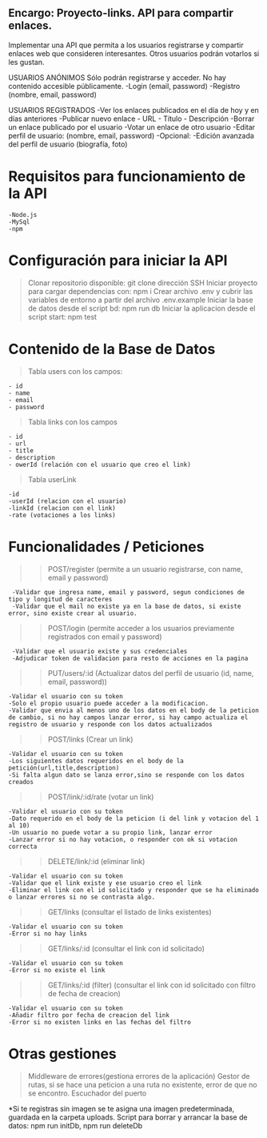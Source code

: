 ## Encargo: Proyecto-links. API para compartir enlaces.

Implementar una API que permita a los usuarios registrarse y compartir enlaces web que consideren interesantes. Otros usuarios podrán votarlos si les gustan.

USUARIOS ANÓNIMOS
Sólo podrán registrarse y acceder. No hay contenido accesible públicamente.
-Login (email, password)
-Registro (nombre, email, password)

USUARIOS REGISTRADOS
-Ver los enlaces publicados en el día de hoy y en días anteriores
-Publicar nuevo enlace - URL - Título - Descripción
-Borrar un enlace publicado por el usuario
-Votar un enlace de otro usuario
-Editar perfil de usuario: (nombre, email, password)
-Opcional:
-Edición avanzada del perfil de usuario (biografía, foto)

# Requisitos para funcionamiento de la API

    -Node.js
    -MySql
    -npm

# Configuración para iniciar la API

> Clonar repositorio disponible: git clone dirección SSH
> Iniciar proyecto para cargar dependencias con: npm i
> Crear archivo .env y cubrir las variables de entorno a partir del archivo .env.example
> Iniciar la base de datos desde el script bd: npm run db
> Iniciar la aplicacion desde el script start: npm test

# Contenido de la Base de Datos

> Tabla users con los campos:

    - id
    - name
    - email
    - password

> Tabla links con los campos

    - id
    - url
    - title
    - description
    - owerId (relación con el usuario que creo el link)

> Tabla userLink

    -id
    -userId (relacion con el usuario)
    -linkId (relacion con el link)
    -rate (votaciones a los links)

# Funcionalidades / Peticiones

> > POST/register (permite a un usuario registrarse, con name, email y password)

     -Validar que ingresa name, email y password, segun condiciones de tipo y longitud de caracteres
     -Validar que el mail no existe ya en la base de datos, si existe error, sino existe crear al usuario.

> > POST/login (permite acceder a los usuarios previamente registrados con email y password)

     -Validar que el usuario existe y sus credenciales
     -Adjudicar token de validacion para resto de acciones en la pagina

> > PUT/users/:id (Actualizar datos del perfil de usuario (id, name, email, password))

    -Validar el usuario con su token
    -Solo el propio usuario puede acceder a la modificacion.
    -Validar que envia al menos uno de los datos en el body de la peticion de cambio, si no hay campos lanzar error, si hay campo actualiza el registro de usuario y responde con los datos actualizados

> > POST/links (Crear un link)

    -Validar el usuario con su token
    -Los siguientes datos requeridos en el body de la petición(url,title,description)
    -Si falta algun dato se lanza error,sino se responde con los datos creados

> > POST/link/:id/rate (votar un link)

    -Validar el usuario con su token
    -Dato requerido en el body de la peticion (i del link y votacion del 1 al 10)
    -Un usuario no puede votar a su propio link, lanzar error
    -Lanzar error si no hay votacion, o responder con ok si votacion correcta

> > DELETE/link/:id (eliminar link)

    -Validar el usuario con su token
    -Validar que el link existe y ese usuario creo el link
    -Eliminar el link con el id solicitado y responder que se ha eliminado o lanzar errores si no se contrasta algo.

> > GET/links (consultar el listado de links existentes)

    -Validar el usuario con su token
    -Error si no hay links

> > GET/links/:id (consultar el link con id solicitado)

    -Validar el usuario con su token
    -Error si no existe el link

> > GET/links/:id (filter) (consultar el link con id solicitado con filtro de fecha de creacion)

    -Validar el usuario con su token
    -Añadir filtro por fecha de creacion del link
    -Error si no existen links en las fechas del filtro

# Otras gestiones

> Middleware de errores(gestiona errores de la aplicación)
> Gestor de rutas, si se hace una peticion a una ruta no existente, error de que no se encontro.
> Escuchador del puerto

\*Si te registras sin imagen se te asigna una imagen predeterminada, guardada en la carpeta uploads.
Script para borrar y arrancar la base de datos:
npm run initDb, npm run deleteDb
